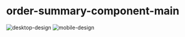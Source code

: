 # order-summary-component-main
![desktop-design](https://user-images.githubusercontent.com/107395884/191994097-76fa1d97-2ac5-49a3-88aa-89bb8369e3cf.jpg)
![mobile-design](https://user-images.githubusercontent.com/107395884/191994177-8f2e2e99-e0a2-4d93-b91d-05e6b4c4efe3.jpg)
